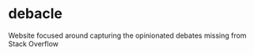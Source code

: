 debacle
=======

Website focused around capturing the opinionated debates missing from Stack Overflow
